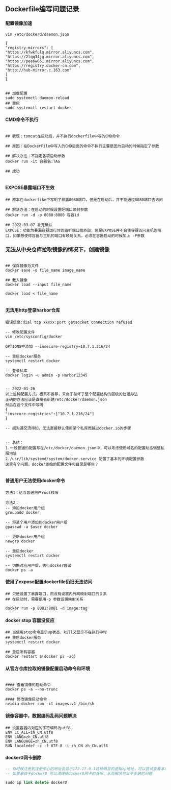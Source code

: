 ##  Dockerfile编写问题记录



#### 配置镜像加速

````
vim /etc/dockerd/daemon.json

{
"registry-mirrors": [
"https://kfwkfulq.mirror.aliyuncs.com",
"https://2lqq34jg.mirror.aliyuncs.com",
"https://pee6w651.mirror.aliyuncs.com",
"https://registry.docker-cn.com",
"http://hub-mirror.c.163.com"
]
}


## 加载配置
sudo systemctl daemon-reload
## 重启
sudo systemctl restart docker

````



#### CMD命令不执行

```shell

## 表现：tomcat在启动后，并不执行dockerfile中写的CMD命令

## 原因：在DockerFile中写入的CMD后面的命令不执行主要是因为启动的时候指定了参数

## 解决办法：不指定各项启动参数
docker run -it 容器名:TAG 

## 成功


```



#### EXPOSE暴露端口不生效

```shell
## 原本在dockerfike中写明了暴露8080端口，但是在启动后，并不能通过8080端口去访问

## 解决办法：在启动的时候设置好端口映射参数
docker run -d -p 8080:8080 容器id 

## 2022-03-07 补充确认
EXPOSE：功能为暴漏容器运行时的监听端口给外部，但是EXPOSE并不会使容器访问主机的端口，如果想使得容器与主机的端口有映射关系，必须在容器启动的时候加上 -P参数

```



###  无法从中央仓库拉取镜像的情况下，创建镜像

```shell

## 保存镜像为文件
docker save -o file_name image_name

## 载入镜像
docker load --input file_name

docker load < file_name


```



#### 无法用http登录harbor仓库

```shell
错误信息:dial tcp xxxxx:port getsocket connection refused

-- 修改配置文件
vim /etc/sysconfig/docker

OPTIONS中添加 --insecure-registry=10.7.1.216/24

-- 重启docker服务
systemctl restart docker 

-- 登录私库
docker login -u admin -p Harbor12345


-- 2022-01-26
以上这种配置方式，极其不推荐，来自于破坏了整个配置结构的层级的处理办法
正确的办法应该是直接去新建/etc/docker/daemon.json
然后在这个文件中写明
{
"insecure-registries":["10.7.1.216/24"]
}

-- 据沟通交流得知，无法直接默认使用某个私库而越过docker.io的步骤


-- 总结：
1.一般普通的配置写在/etc/docker/daemon.json中，可以考虑使用域名的配置动态调整私服地址
2./usr/lib/systemd/system/docker.service 配置了基本的环境配置参数
这里有个问题，docker原始的配置文件和目录是哪些？


```



#### 普通用户无法使用docker命令

```shell
方法1：给与普通用户root权限

方法2：
-- 添加docker用户组
groupadd docker

-- 将某个用户添加到docker用户组
gpasswd -a $user docker

-- 更新docker用户组
newgrp docker

-- 重启docker
systemctl restart docker

-- 切换对应用户后，执行docker尝试
docker ps -a

```



#### 使用了expose配置dockerfile仍旧无法访问

```shell
## 只是设置了暴露端口，而没有设置内外网映射端口的关系
## 在启动时，需要使用-p 参数设置映射关系

docker run -p 8081:8081 -d image:tag 

```



#### docker stop 容器没反应

```
## 当使用stop命令显示up状态，kill又显示不在执行中时
## 重启docker服务
systemctl restart docker 

## 重启所有容器
docker restart $(docker ps -aq)

```



#### 从官方仓库拉取的镜像配置启动命令和环境

```

#### 查看镜像的启动命令
docker ps -a --no-trunc

#### 修改镜像启动命令
nvidia-docker run -it images:v1 /bin/sh

```



####  镜像容器中，数据编码乱码问题解决

```shell
## 设置容器内对应的字符编码为utf8
ENV LC_ALL=zh_CN.utf8
ENV LANG=zh_CN.utf8
ENV LANGUAGE=zh_CN.utf8
RUN localedef -c -f UTF-8 -i zh_CN zh_CN.utf8
```



#### docker0网卡删除

```sql
-- 有时候注册到注册中心的地址会显示172.17.0.1这种明显的虚拟ip地址，可以尝试查看本地的ip清单
-- 如果来自于docker0 可以清理掉docker0网卡的身份，从而解决地址不正确的问题

sudo ip link delete docker0
```







